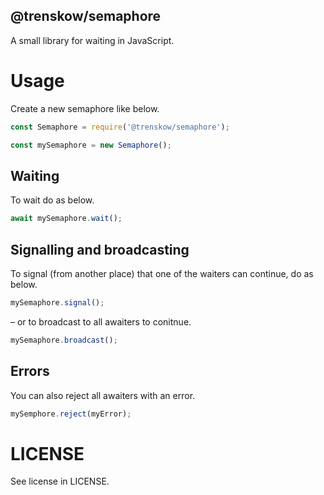 @trenskow/semaphore
----

A small library for waiting in JavaScript.

# Usage

Create a new semaphore like below.

````JavaScript
const Semaphore = require('@trenskow/semaphore');

const mySemaphore = new Semaphore();
````

## Waiting

To wait do as below.

````javascript
await mySemaphore.wait();
````

## Signalling and broadcasting

To signal (from another place) that one of the waiters can continue, do as below.

````javascript
mySemaphore.signal();
````

– or to broadcast to all awaiters to conitnue.

````javascript
mySemaphore.broadcast();
````

## Errors

You can also reject all awaiters with an error.

````javascript
mySemphore.reject(myError);
````

# LICENSE

See license in LICENSE.

